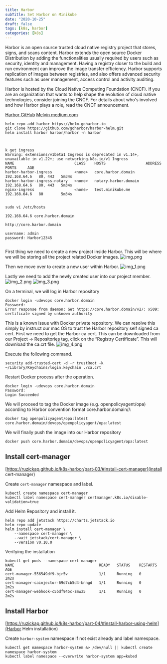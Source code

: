 ```yaml
---
title: Harbor
subTitle: Set Harbor on Minikube 
date: "2020-10-25"
draft: false
tags: [k8s, harbor]
categories: [k8s]
---
```


Harbor is an open source trusted cloud native registry project that stores, signs, and scans content. Harbor extends the open source Docker Distribution by adding the functionalities usually required by users such as security, identity and management. Having a registry closer to the build and run environment can improve the image transfer efficiency. Harbor supports replication of images between registries, and also offers advanced security features such as user management, access control and activity auditing.

Harbor is hosted by the Cloud Native Computing Foundation (CNCF). If you are an organization that wants to help shape the evolution of cloud native technologies, consider joining the CNCF. For details about who's involved and how Harbor plays a role, read the CNCF announcement.

[Harbor GitHub](https://github.com/goharbor/harbor)
[Melvin medium.com](https://medium.com/@Devopscontinens/alongside-harbor-berth-with-minikube-b31e487974f4)


``` 
helm repo add harbor https://helm.goharbor.io
git clone https://github.com/goharbor/harbor-helm.git
helm install harbor harbor/harbor -n harbor



k get ingress
Warning: extensions/v1beta1 Ingress is deprecated in v1.14+, unavailable in v1.22+; use networking.k8s.io/v1 Ingress
NAME                           CLASS    HOSTS                  ADDRESS        PORTS     AGE
harbor-harbor-ingress          <none>   core.harbor.domain     192.168.64.6   80, 443   5m34s
harbor-harbor-ingress-notary   <none>   notary.harbor.domain   192.168.64.6   80, 443   5m34s
nginx-ingress                  <none>   test.minikube.me       192.168.64.6   80        5m34s


sudo vi /etc/hosts

192.168.64.6 core.harbor.domain

http://core.harbor.domain

username: admin 
password: Harbor12345


```
First thing we need to create a new project inside Harbor. 
This will be where we will be storing all the project related Docker images.
![img.png](/static/harbor/img.png)


Then we move over to create a new user within Harbor.
![img_1.png](/static/harbor/img_1.png)

Lastly we need to add the newly created user into our project member.
![img_2.png](/static/harbor/img_2.png)
![img_3.png](/static/harbor/img_3.png)


On a terminal, we will log in Harbor repository
``` 
docker login -udevops core.harbor.domain
Password:
Error response from daemon: Get https://core.harbor.domain/v2/: x509: certificate signed by unknown authority
```

This is a known issue with Docker private repository. We can resolve this simply by instruct our mac OS to trust the Harbor repository self signed ca cert.
First we need to get the Harbor ca cert. This can be downloaded from our Project -> Repositories tag, click on the “Registry Certificate”. This will download the ca.crt file.
![img_4.png](/static/harbor/img_4.png)


Execute the following command.
``` 
security add-trusted-cert -d -r trustRoot -k ~/Library/Keychains/login.keychain ./ca.crt
```
Restart Docker process after the operation.

``` 
docker login -udevops core.harbor.domain
Password:
Login Succeeded
```

We will proceed to tag the Docker image (e.g. openpolicyagent/opa) according to Harbor convention format
core.harbor.domain/<Harbor project>/<Image name>:<version>

```
docker tag openpolicyagent/opa:latest  core.harbor.domain/devops/openpolicyagent/opa:latest
```

We will finally push the image into our Harbor repository
``` 
docker push core.harbor.domain/devops/openpolicyagent/opa:latest
```


## Install cert-manager
[https://ruzickap.github.io/k8s-harbor/part-03/#install-cert-manager](install cert-manager)

Create `cert-manager` namespace and label.
```
kubectl create namespace cert-manager
kubectl label namespace cert-manager certmanager.k8s.io/disable-validation=true

```
Add Helm Repository and install it.
```
helm repo add jetstack https://charts.jetstack.io
helm repo update
helm install cert-manager \
    --namespace cert-manager \
    --wait jetstack/cert-manager \
    --version v0.10.0
```
Verifying the installation
```
kubectl get pods --namespace cert-manager
NAME                                      READY   STATUS    RESTARTS   AGE
cert-manager-556549df9-bjr5v              1/1     Running   0          2m2s
cert-manager-cainjector-69d7cb5d4-bnngd   1/1     Running   0          2m2s
cert-manager-webhook-c5bdf945c-zmwz5      1/1     Running   0          2m2s
```

## Install Harbor
[https://ruzickap.github.io/k8s-harbor/part-04/#install-harbor-using-helm](Harbor Helm installation)

Create `harbor-system` namespace if not exist already and label namespace.
```
kubectl get namespace harbor-system &> /dev/null || kubectl create namespace harbor-system
kubectl label namespace --overwrite harbor-system app=kubed
```




